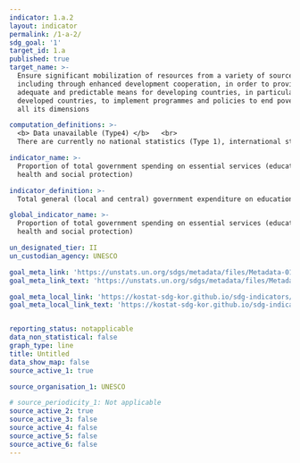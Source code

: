 ```yaml
---
indicator: 1.a.2
layout: indicator
permalink: /1-a-2/
sdg_goal: '1'
target_id: 1.a
published: true
target_name: >-
  Ensure significant mobilization of resources from a variety of sources,
  including through enhanced development cooperation, in order to provide
  adequate and predictable means for developing countries, in particular least
  developed countries, to implement programmes and policies to end poverty in
  all its dimensions

computation_definitions: >-
  <b> Data unavailable (Type4) </b>   <br>
  There are currently no national statistics (Type 1), international statistics (Type 2), or alternative national statistics (Type 3) available. The Data of Type 1, type 2, or type 3 can be also included in case of temporary unavailability.

indicator_name: >-
  Proportion of total government spending on essential services (education,
  health and social protection)

indicator_definition: >-
  Total general (local and central) government expenditure on education.

global_indicator_name: >-
  Proportion of total government spending on essential services (education,
  health and social protection)

un_designated_tier: II
un_custodian_agency: UNESCO

goal_meta_link: 'https://unstats.un.org/sdgs/metadata/files/Metadata-01-0a-02.pdf'
goal_meta_link_text: 'https://unstats.un.org/sdgs/metadata/files/Metadata-01-0a-02.pdf'

goal_meta_local_link: 'https://kostat-sdg-kor.github.io/sdg-indicators/public/data/Metadata-01-0a-02_ENG.pdf'
goal_meta_local_link_text: 'https://kostat-sdg-kor.github.io/sdg-indicators/public/data/Metadata-01-0a-02_ENG.pdf'


reporting_status: notapplicable
data_non_statistical: false
graph_type: line
title: Untitled
data_show_map: false
source_active_1: true

source_organisation_1: UNESCO

# source_periodicity_1: Not applicable
source_active_2: true
source_active_3: false
source_active_4: false
source_active_5: false
source_active_6: false
---
```

